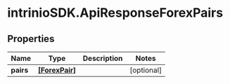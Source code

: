 # intrinioSDK.ApiResponseForexPairs

## Properties
Name | Type | Description | Notes
------------ | ------------- | ------------- | -------------
**pairs** | [**[ForexPair]**](ForexPair.md) |  | [optional] 


